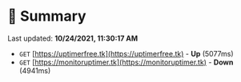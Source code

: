 # 📖 Summary
Last updated: **10/24/2021, 11:30:17 AM**

- `GET` [https://uptimerfree.tk](https://uptimerfree.tk) - **Up** (5077ms)
- `GET` [https://monitoruptimer.tk](https://monitoruptimer.tk) - **Down** (4941ms)
